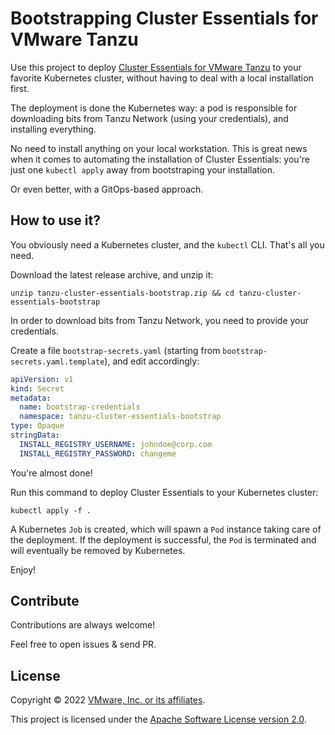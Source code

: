 # Bootstrapping Cluster Essentials for VMware Tanzu

Use this project to deploy
[Cluster Essentials for VMware Tanzu](https://docs.vmware.com/en/Cluster-Essentials-for-VMware-Tanzu/index.html)
to your favorite Kubernetes cluster, without having to deal with a local installation first.

The deployment is done the Kubernetes way: a pod is responsible for downloading
bits from Tanzu Network (using your credentials), and installing everything.

No need to install anything on your local workstation.
This is great news when it comes to automating the installation of
Cluster Essentials: you're just one `kubectl apply` away from bootstraping your installation.

Or even better, with a GitOps-based approach.

## How to use it?

You obviously need a Kubernetes cluster, and the `kubectl` CLI. That's all you need.

Download the latest release archive, and unzip it:

```shell
unzip tanzu-cluster-essentials-bootstrap.zip && cd tanzu-cluster-essentials-bootstrap
```

In order to download bits from Tanzu Network, you need to provide your credentials.

Create a file `bootstrap-secrets.yaml` (starting from `bootstrap-secrets.yaml.template`),
and edit accordingly:

```yaml
apiVersion: v1
kind: Secret
metadata:
  name: bootstrap-credentials
  namespace: tanzu-cluster-essentials-bootstrap
type: Opaque
stringData:
  INSTALL_REGISTRY_USERNAME: johndoe@corp.com
  INSTALL_REGISTRY_PASSWORD: changeme
```

You're almost done!

Run this command to deploy Cluster Essentials to your Kubernetes cluster:

```shell
kubectl apply -f .
```

A Kubernetes `Job` is created, which will spawn a `Pod` instance taking care of the deployment.
If the deployment is successful, the `Pod` is terminated and will eventually be removed by Kubernetes.

Enjoy!

## Contribute

Contributions are always welcome!

Feel free to open issues & send PR.

## License

Copyright &copy; 2022 [VMware, Inc. or its affiliates](https://vmware.com).

This project is licensed under the [Apache Software License version 2.0](https://www.apache.org/licenses/LICENSE-2.0).
